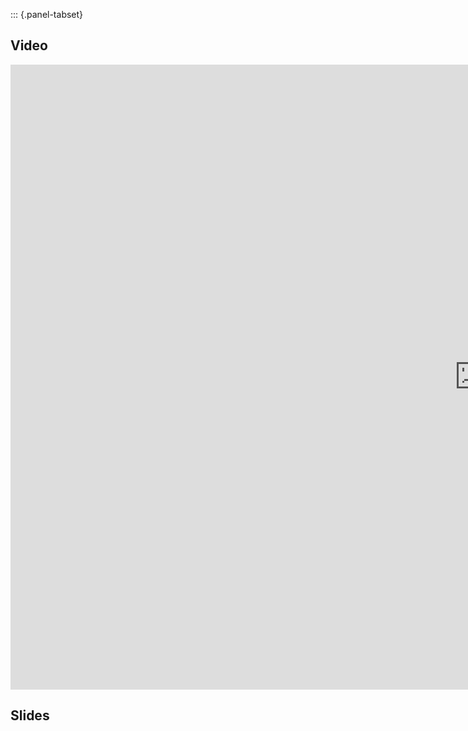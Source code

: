::: {.panel-tabset}

## Video

<iframe width="1500" height="1000" 
    src="https://www.youtube.com/embed/C-UQlRvyOWU?start=2&end=220" #FIXME: Add end time
    title="Module 0 Video"
    frameborder="0"
    allow="accelerometer; autoplay; clipboard-write; encrypted-media; gyroscope; picture-in-picture"
    allowfullscreen>
</iframe>

## Slides